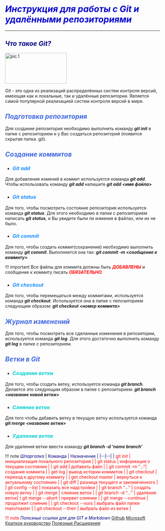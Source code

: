 # ***<font color = 0000CD>Инструкция для работы с Git и удалёнными репозиториями*** </font>

***

## <font color = 000080> *Что такое Git?* </font>

<img src="image1.jpeg" width="200" height="100" alt="pic.1">

*Git* - это одна из реализаций распределённых систем контроля версий, имеющая как и локальные, так и удалённые репозитории. Является самой популярной реализацией систем контроля версий в мире.

## <font color = 4169E1> *Подготовка репозитория* </font>

Для создание репозитория необходимо выполнить команду ***git init*** в папке с репозиторием и у Вас создаться репозиторий (появится скрытая папка .git).

## <h2 style="color:#4169E1"> *Создание коммитов*

* ### <h3 style="color:#1E90FF"> *Git add*

Для добавления измений в коммит используется команда ***git add***. Чтобы использовать команду ***git add*** напишите ***git add <имя файла>*** 

* ### <h3 style="color:#1E90FF"> *Git status*

Для того, чтобы посмотреть состояние репозитория используется команда ***git status***. Для этого необходимо в папке с репозиторием написать ***git status***, и Вы увидите были ли измения в файлах, или их не было.

* ### <h3 style="color:#1E90FF"> *Git commit*

Для того, чтобы создать коммит(сохранение) необходимо выполнить команду ***git commit***. Выполняется она так: ***git commit -m <сообщение к коммиту>***

!!! important Все файлы для коммита должны быть ***<font color = FF0000>ДОБАВЛЕНЫ*** </font> и сообщение к коммиту писать ***<font color = FF0000>ОБЯЗАТЕЛЬНО***</font>.

* ### <h3 style="color:#1E90FF"> *Git checkout*

Для того, чтобы перемещаться между коммитами, используется команда ***git checkout***. Используется она в папке с пепозиторием следующим образом: ***git checkout <номер коммита>***

## <h2 style="color:#4169E1"> *Журнал изменений*

Для того, чтобы посмотреть все сделанные изменения в репозитории, используется команда ***git log***. Для этого достаточно выполнить команду ***git log*** в папке с репозиторием.

## <h2 style="color:#4169E1"> *Ветки в Git*

* ### <h3 style="color:#00CED1"> *Создание ветки*

Для того, чтобы создать ветку, используется команда ***git branch***. Делается это следующим образом в папке с репозиторием: ***git branch <название новой ветки>***

* ### <h3 style="color:#00CED1"> *Слияние веток*

Для того чтобы дабавить ветку в текущую ветку используется команда ***git merge <название ветки>***

* ### <h3 style="color:#00CED1"> *Удаление веток*

Для удаления ветки ввести команду ***git branch -d 'name branch'***

!!! note <font style="color:#000080"> *Шпаргалка* </font>
    | <font style="color:#000080"> Команда | <font style="color:#000080"> Назначение |
    |--|--|
    | <font style="color:#FF0000"> git init | инициализация локального репозитория |
    | <font style="color:#FF0000"> git status | информация о текущем состоянии |
    | <font style="color:#FF0000"> git add | добавить файл |
    | <font style="color:#FF0000"> git commit -m "..."| создание коммита |
    | <font style="color:#FF0000"> get log | вывод истории коммитов |
    | <font style="color:#FF0000"> git checkout | переход к другому коммиту |
    | <font style="color:#FF0000"> get checkout master | вернуться к актуальному состоянию |
    | <font style="color:#FF0000"> git diff | разница текущего и закомиченного |
    | <font style="color:#FF0000"> git config --list | показать все надстройки |
    | <font style="color:#FF0000"> git branch "..." | создать новую ветку |
    | <font style="color:#FF0000"> git merge | слияние веток |
    | <font style="color:#FF0000"> git branch -d "..." | удаление веток|
    | <font style="color:#FF0000"> git merge --abort | прервет слияние |
    | <font style="color:#FF0000"> git merge --continue | продолжит слияние |
    | <font style="color:#FF0000"> git checkout --ours | выбрать файл папки main/master |
    | <font style="color:#FF0000"> git checkout --their | выбрать файл из ветки |

!!! note <font style="color:#000080"> *Полезные ссылки для для GIT и Markdown*
    [Github](https://github.com/sandino/Markdown-Cheatsheet)
    [Microsoft](https://docs.microsoft.com/ru-ru/contribute/markdown-reference)
    [Краткое руководство](https://paulradzkov.com/2014/markdown_cheatsheet/)
    [Полезные Расширения](https://coderscat.com/awesome-vscode-extensions-for-markdown/)
